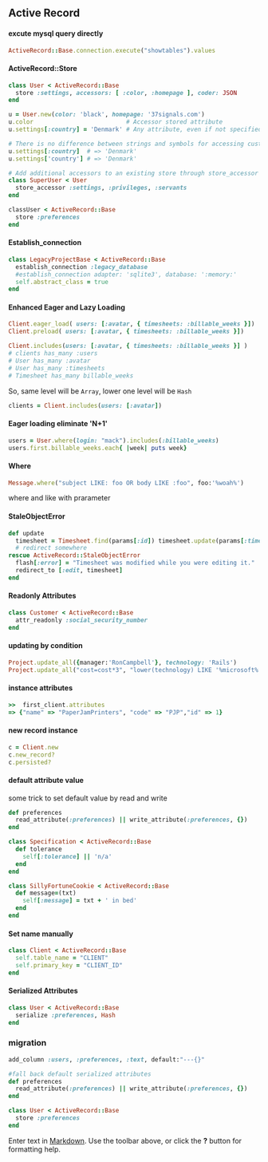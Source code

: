 ## Active Record

#### excute mysql query directly

```ruby
ActiveRecord::Base.connection.execute("showtables").values
```

#### ActiveRecord::Store

```ruby
class User < ActiveRecord::Base
  store :settings, accessors: [ :color, :homepage ], coder: JSON
end

u = User.new(color: 'black', homepage: '37signals.com')
u.color                          # Accessor stored attribute
u.settings[:country] = 'Denmark' # Any attribute, even if not specified with an accessor

# There is no difference between strings and symbols for accessing custom attributes
u.settings[:country]  # => 'Denmark'
u.settings['country'] # => 'Denmark'

# Add additional accessors to an existing store through store_accessor
class SuperUser < User
  store_accessor :settings, :privileges, :servants
end
```

```ruby
classUser < ActiveRecord::Base
  store :preferences
end
```

#### Establish_connection

```ruby
class LegacyProjectBase < ActiveRecord::Base 
  establish_connection :legacy_database 
  #establish_connection adapter: 'sqlite3', database: ':memory:'
  self.abstract_class = true
end
```

#### Enhanced Eager and Lazy Loading

```ruby
Client.eager_load( users: [:avatar, { timesheets: :billable_weeks }])
Client.preload( users: [:avatar, { timesheets: :billable_weeks }])
```

```ruby
Client.includes(users: [:avatar, { timesheets: :billable_weeks }] )
# clients has_many :users
# User has_many :avatar
# User has_many :timesheets
# Timesheet has_many billable_weeks
```
So, same level will be `Array`, lower one level will be `Hash`

```ruby
clients = Client.includes(users: [:avatar])
```

#### Eager loading eliminate 'N+1'

```ruby
users = User.where(login: "mack").includes(:billable_weeks)
users.first.billable_weeks.each{ |week| puts week}
```

#### Where

```ruby
Message.where("subject LIKE: foo OR body LIKE :foo", foo:'%woah%')
```
where and like with prarameter


#### StaleObjectError

```ruby
def update
  timesheet = Timesheet.find(params[:id]) timesheet.update(params[:timesheet])
  # redirect somewhere
rescue ActiveRecord::StaleObjectError
  flash[:error] = "Timesheet was modified while you were editing it." 
  redirect_to [:edit, timesheet]
end
```

#### Readonly Attributes

```ruby
class Customer < ActiveRecord::Base
  attr_readonly :social_security_number
end
```


#### updating by condition

```ruby
Project.update_all({manager:'RonCampbell'}, technology: 'Rails')
Project.update_all("cost=cost*3", "lower(technology) LIKE '%microsoft%'")
```

#### instance attributes

```ruby
>>  first_client.attributes 
=> {"name" => "PaperJamPrinters", "code" => "PJP","id" => 1}
```

#### new record instance

```ruby
c = Client.new
c.new_record?
c.persisted?
```

#### default attribute value

some trick to set default value by read and write

```ruby
def preferences
  read_attribute(:preferences) || write_attribute(:preferences, {})
end
```

```ruby
class Specification < ActiveRecord::Base
  def tolerance
    self[:tolerance] || 'n/a'
  end
end

class SillyFortuneCookie < ActiveRecord::Base
  def message=(txt)
    self[:message] = txt + ' in bed' 
  end
end
```

#### Set name manually

```ruby
class Client < ActiveRecord::Base
  self.table_name = "CLIENT"
  self.primary_key = "CLIENT_ID"
end
```

#### Serialized Attributes

```ruby
class User < ActiveRecord::Base
  serialize :preferences, Hash
end
```

### migration

```ruby
add_column :users, :preferences, :text, default:"---{}"
```

```ruby
#fall back default serialized attributes
def preferences
  read_attribute(:preferences) || write_attribute(:preferences, {})
end
```

```ruby
class User < ActiveRecord::Base
  store :preferences
end
```



Enter text in [Markdown](http://daringfireball.net/projects/markdown/). Use the toolbar above, or click the **?** button for formatting help.
